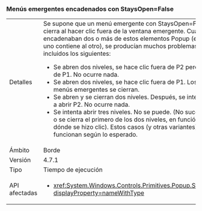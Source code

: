 ### <a name="chained-popups-with-staysopenfalse"></a>Menús emergentes encadenados con StaysOpen=False

|   |   |
|---|---|
|Detalles|Se supone que un menú emergente con StaysOpen=False se cierra al hacer clic fuera de la ventana emergente. Cuando se encadenaban dos o más de estos elementos Popup (es decir, uno contiene al otro), se producían muchos problemas, incluidos los siguientes:<ul><li>Se abren dos niveles, se hace clic fuera de P2 pero dentro de P1.  No ocurre nada.</li><li>Se abren dos niveles, se hace clic fuera de P1.  Los dos menús emergentes se cierran.</li><li>Se abren y se cierran dos niveles.  Después, se intenta volver a abrir P2.  No ocurre nada.</li><li>Se intenta abrir tres niveles.  No se puede.  (No sucede nada o se cierra el primero de los dos niveles, en función de dónde se hizo clic). Estos casos (y otras variantes) ahora funcionan según lo esperado.</li></ul>|
|Ámbito|Borde|
|Versión|4.7.1|
|Tipo|Tiempo de ejecución|
|API afectadas|<ul><li><xref:System.Windows.Controls.Primitives.Popup.StaysOpen?displayProperty=nameWithType></li></ul>|

